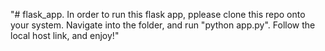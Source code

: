 "# flask_app. In order to run this flask app, pplease clone this repo onto your system. Navigate into the folder, and run "python app.py". Follow the local host link, and enjoy!" 

